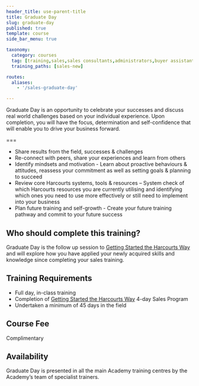 ```yaml
---
header_title: use-parent-title
title: Graduate Day
slug: graduate-day
published: true
template: course
side_bar_menu: true

taxonomy:
  category: courses
  tag: [training,sales,sales consultants,administrators,buyer assistants,personal assistants]
  training_paths: [sales-new]

routes:
  aliases:
    - '/sales-graduate-day'

---
```


Graduate Day is an opportunity to celebrate your successes and discuss real world challenges based on your individual experience. Upon completion, you will have the focus, determination and self-confidence that will enable you to drive your business forward.

===

-	Share results from the field, successes & challenges
- Re-connect with peers, share your experiences and learn from others
-	Identify mindsets and motivation - Learn about proactive behaviours & attitudes, reassess your commitment as well as setting goals & planning to succeed
-	Review core Harcourts systems, tools & resources – System check of which Harcourts resources you are currently utilising and identifying which ones you need to use more effectively or still need to implement into your business
-	Plan future training and self-growth - Create your future training pathway and commit to your future success

## Who should complete this training?
Graduate Day is the follow up session to [Getting Started the Harcourts Way](/getting-started-the-harcourts-way) and will explore how you have applied your newly acquired skills and knowledge since completing your sales training. 

## Training Requirements
-	Full day, in-class training
-	Completion of [Getting Started the Harcourts Way](/getting-started-the-harcourts-way) 4-day Sales Program 
-	Undertaken a minimum of 45 days in the field

## Course Fee
Complimentary

## Availability
Graduate Day is presented in all the main Academy training centres by the Academy’s team of specialist trainers.

